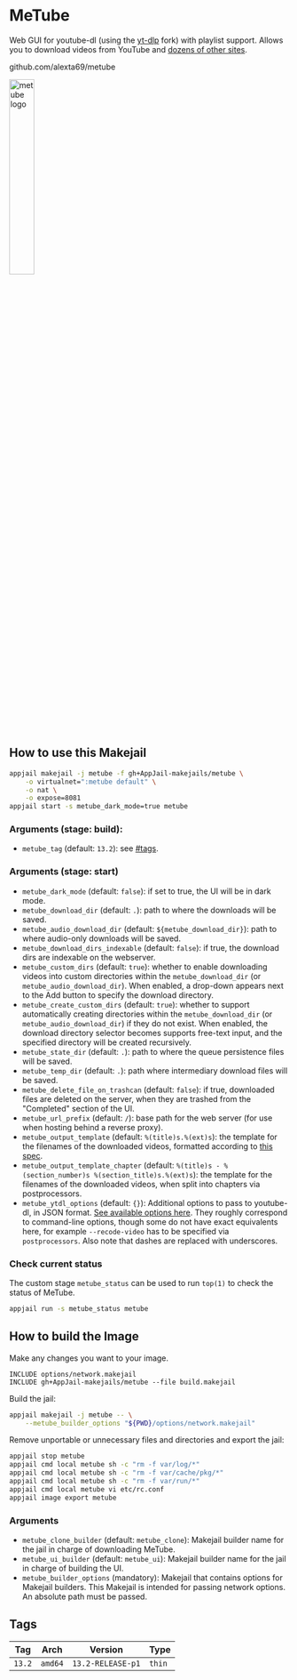 # MeTube

Web GUI for youtube-dl (using the [yt-dlp](https://github.com/yt-dlp/yt-dlp) fork) with playlist support. Allows you to download videos from YouTube and [dozens of other sites](https://github.com/yt-dlp/yt-dlp/blob/master/supportedsites.md).

github.com/alexta69/metube

<img src="https://raw.githubusercontent.com/alexta69/metube/master/favicon/android-chrome-384x384.png" alt="metube logo" width="30%" height="auto">

## How to use this Makejail

```sh
appjail makejail -j metube -f gh+AppJail-makejails/metube \
    -o virtualnet=":metube default" \
    -o nat \
    -o expose=8081
appjail start -s metube_dark_mode=true metube
```

### Arguments (stage: build):

* `metube_tag` (default: `13.2`): see [#tags](#tags).

### Arguments (stage: start)

* `metube_dark_mode` (default: `false`): if set to true, the UI will be in dark mode.
* `metube_download_dir` (default: `.`): path to where the downloads will be saved.
* `metube_audio_download_dir` (default: `${metube_download_dir}`): path to where audio-only downloads will be saved.
* `metube_download_dirs_indexable` (default: `false`): if true, the download dirs are indexable on the webserver.
* `metube_custom_dirs` (default: `true`): whether to enable downloading videos into custom directories within the `metube_download_dir` (or `metube_audio_download_dir`). When enabled, a drop-down appears next to the Add button to specify the download directory.
* `metube_create_custom_dirs` (default: `true`): whether to support automatically creating directories within the `metube_download_dir` (or `metube_audio_download_dir`) if they do not exist. When enabled, the download directory selector becomes supports free-text input, and the specified directory will be created recursively.
* `metube_state_dir` (default: `.`): path to where the queue persistence files will be saved. 
* `metube_temp_dir` (default: `.`): path where intermediary download files will be saved. 
* `metube_delete_file_on_trashcan` (default: `false`): if true, downloaded files are deleted on the server, when they are trashed from the "Completed" section of the UI.
* `metube_url_prefix` (default: `/`): base path for the web server (for use when hosting behind a reverse proxy).
* `metube_output_template` (default: `%(title)s.%(ext)s`): the template for the filenames of the downloaded videos, formatted according to [this spec](https://github.com/yt-dlp/yt-dlp/blob/master/README.md#output-template).
* `metube_output_template_chapter` (default: `%(title)s - %(section_number)s %(section_title)s.%(ext)s`): the template for the filenames of the downloaded videos, when split into chapters via postprocessors.
* `metube_ytdl_options` (default: `{}`): Additional options to pass to youtube-dl, in JSON format. [See available options here](https://github.com/yt-dlp/yt-dlp/blob/master/yt_dlp/YoutubeDL.py#L192). They roughly correspond to command-line options, though some do not have exact equivalents here, for example `--recode-video` has to be specified via `postprocessors`. Also note that dashes are replaced with underscores.

### Check current status

The custom stage `metube_status` can be used to run `top(1)` to check the status of MeTube.

```sh
appjail run -s metube_status metube
```

## How to build the Image

Make any changes you want to your image.

```
INCLUDE options/network.makejail
INCLUDE gh+AppJail-makejails/metube --file build.makejail
```

Build the jail:

```sh
appjail makejail -j metube -- \
    --metube_builder_options "${PWD}/options/network.makejail"
```

Remove unportable or unnecessary files and directories and export the jail:

```sh
appjail stop metube
appjail cmd local metube sh -c "rm -f var/log/*"
appjail cmd local metube sh -c "rm -f var/cache/pkg/*"
appjail cmd local metube sh -c "rm -f var/run/*"
appjail cmd local metube vi etc/rc.conf
appjail image export metube
```

### Arguments

* `metube_clone_builder` (default: `metube_clone`): Makejail builder name for the jail in charge of downloading MeTube.
* `metube_ui_builder` (default: `metube_ui`): Makejail builder name for the jail in charge of building the UI.
* `metube_builder_options` (mandatory): Makejail that contains options for Makejail builders. This Makejail is intended for passing network options. An absolute path must be passed.

## Tags

| Tag    | Arch    | Version           | Type   |
| ------ | ------- | ----------------- | ------ |
| `13.2` | `amd64` | `13.2-RELEASE-p1` | `thin` |
